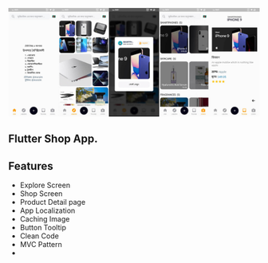 ![Screenshot](https://github.com/Monzim/test-task/blob/main/images/hd.jpg)

## Flutter Shop App.

## Features

- Explore Screen
- Shop Screen
- Product Detail page
- App Localization
- Caching Image
- Button Tooltip
- Clean Code
- MVC Pattern
- 

